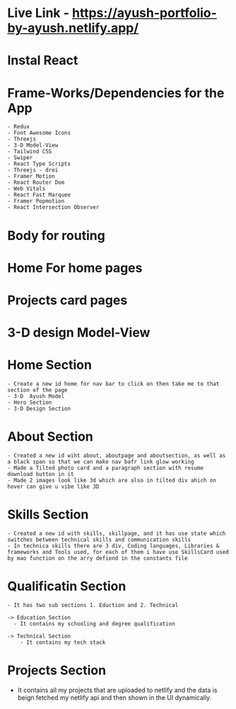 # Live Link - https://ayush-portfolio-by-ayush.netlify.app/



# Instal React

# Frame-Works/Dependencies for the App

    - Redux
    - Font Awesome Icons
    - Threejs
    - 3-D Model-View
    - Tailwind CSS
    - Swiper
    - React Type Scripts
    - Threejs - drei
    - Framer Motion
    - React Router Dom
    - Web Vitals
    - React Fast Marquee
    - Framer Popmotion
    - React Intersection Observer

# Body for routing

# Home For home pages

# Projects card pages

# 3-D design Model-View

# Home Section

    - Create a new id home for nav bar to click on then take me to that section of the page
    - 3-D  Ayush Model
    - Hero Section
    - 3-D Design Section

# About Section

    - Created a new id wiht about, aboutpage and aboutsection, as well as a black span so that we can make nav bafr link glow working
    - Made a Tilted photo card and a paragraph section with resume download button in it
    - Made 2 images look like 3d which are also in tilted div ahich on hover can give u vibe like 3D

# Skills Section

    - Created a new id with skills, skillpage, and it has use state which switches between technical skills and communication skills
    - In technica skills there are 3 div, Coding languages, Libraries & frameworks and Tools used, for each of them i have use SkillsCard used by mao function on the arry defiend in the constants file

# Qualificatin Section

    - It has two sub sections 1. Eduction and 2. Technical

    -> Education Section
      - It contains my schooling and degree qualification

    -> Technical Section
        - It contains my tech stack

# Projects Section

- It contains all my projects that are uploaded to netlify and the data is beign fetched my netlify api and then shown in the UI dynamically.
